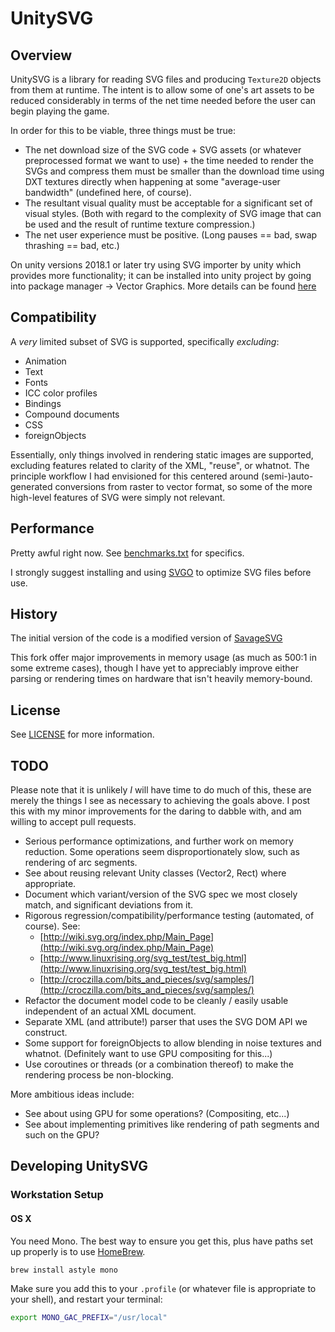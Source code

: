 # UnitySVG

## Overview

UnitySVG is a library for reading SVG files and producing `Texture2D` objects from them at runtime.  The intent is to allow some of one's art assets to be reduced considerably in terms of the net time needed before the user can begin playing the game.

In order for this to be viable, three things must be true:

* The net download size of the SVG code + SVG assets (or whatever preprocessed format we want to use) + the time needed to render the SVGs and compress them must be smaller than the download time using DXT textures directly when happening at some "average-user bandwidth" (undefined here, of course).
* The resultant visual quality must be acceptable for a significant set of visual styles.  (Both with regard to the complexity of SVG image that can be used and the result of runtime texture compression.)
* The net user experience must be positive.  (Long pauses == bad, swap thrashing == bad, etc.)

On unity versions 2018.1 or later try using SVG importer by unity which provides more functionality; it can be installed into unity project by going into package manager -> Vector Graphics. More details can be found [here](https://docs.unity3d.com/Packages/com.unity.vectorgraphics@2.0/manual/index.html#using-vector-graphics)

## Compatibility

A *very* limited subset of SVG is supported, specifically *excluding*:

* Animation
* Text
* Fonts
* ICC color profiles
* Bindings
* Compound documents
* CSS
* foreignObjects

Essentially, only things involved in rendering static images are supported, excluding features related to clarity of the XML, "reuse", or whatnot.  The principle workflow I had envisioned for this centered around (semi-)auto-generated conversions from raster to vector format, so some of the more high-level features of SVG were simply not relevant.


## Performance

Pretty awful right now.  See [benchmarks.txt](benchmarks.txt) for specifics.

I strongly suggest installing and using [SVGO](https://github.com/svg/svgo) to optimize SVG files before use.


## History

The initial version of the code is a modified version of [SavageSVG](https://github.com/codebutler/savagesvg)

This fork offer major improvements in memory usage (as much as 500:1 in some extreme cases), though I have yet to appreciably improve either parsing or rendering times on hardware that isn't heavily memory-bound.


## License

See [LICENSE](LICENSE) for more information.


## TODO

Please note that it is unlikely _I_ will have time to do much of this, these are merely the things I see as necessary to achieving the goals above.  I post this with my minor improvements for the daring to dabble with, and am willing to accept pull requests.

* Serious performance optimizations, and further work on memory reduction.  Some operations seem disproportionately slow, such as rendering of arc segments.
* See about reusing relevant Unity classes (Vector2, Rect) where appropriate.
* Document which variant/version of the SVG spec we most closely match, and significant deviations from it.
* Rigorous regression/compatibility/performance testing (automated, of course).  See:
    * [http://wiki.svg.org/index.php/Main_Page](http://wiki.svg.org/index.php/Main_Page)
    * [http://www.linuxrising.org/svg_test/test_big.html](http://www.linuxrising.org/svg_test/test_big.html)
    * [http://croczilla.com/bits_and_pieces/svg/samples/](http://croczilla.com/bits_and_pieces/svg/samples/)
* Refactor the document model code to be cleanly / easily usable independent of an actual XML document.
* Separate XML (and attribute!) parser that uses the SVG DOM API we construct.
* Some support for foreignObjects to allow blending in noise textures and whatnot.  (Definitely want to use GPU compositing for this...)
* Use coroutines or threads (or a combination thereof) to make the rendering process be non-blocking.

More ambitious ideas include:

* See about using GPU for some operations?  (Compositing, etc...)
* See about implementing primitives like rendering of path segments and such on the GPU?


## Developing UnitySVG

### Workstation Setup

#### OS X

You need Mono.  The best way to ensure you get this, plus have paths set up properly is to use [HomeBrew](http://brew.sh).

```bash
brew install astyle mono
```

Make sure you add this to your `.profile` (or whatever file is appropriate to your shell), and restart your terminal:

```bash
export MONO_GAC_PREFIX="/usr/local"
```

